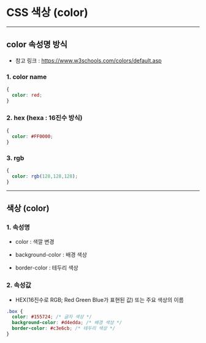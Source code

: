 # CSS 색상 (color)

***

## color 속성명 방식
- 참고 링크 : https://www.w3schools.com/colors/default.asp

### 1. color name
```css
{
  color: red;
}
```

### 2. hex (hexa : 16진수 방식)
```css
{
  color: #FF0000;
}
```

### 3. rgb 

```css
{
  color: rgb(128,128,128);
}
```

***

## 색상 (color)

### 1. 속성명

- color : 색깔 변경

- background-color : 배경 색상

- border-color : 테두리 색상

### 2. 속성값
- HEX(16진수로 RGB; Red Green Blue가 표현된 값) 또는 주요 색상의 이름

```css
.box {
  color: #155724; /* 글자 색상 */
  background-color: #d4edda; /* 배경 색상 */
  border-color: #c3e6cb; /* 테두리 색상 */
}
```
